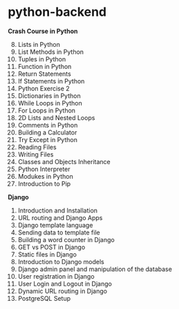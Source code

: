 # python-backend

**Crash Course in Python**



8. Lists in Python
9. List Methods in Python
10. Tuples in Python
11. Function in Python
12. Return Statements
13. If Statements in Python
14. Python Exercise 2
15. Dictionaries in Python
16. While Loops in Python
17. For Loops in Python
18. 2D Lists and Nested Loops
19. Comments in Python
20. Building a Calculator
21. Try Except in Python
22. Reading Files
23. Writing Files
24. Classes and Objects Inheritance
25. Python Interpreter
26. Modukes in Python
27. Introduction to Pip

**Django**

1. Introduction and Installation
2. URL routing and Django Apps
3. Django template language
4. Sending data to template file
5. Building a word counter in Django
6. GET vs POST in Django
7. Static files in Django
8. Introduction to Django models
9. Django admin panel and manipulation of the database
10. User registration in Django
11. User Login and Logout in Django
12. Dynamic URL routing in Django
13. PostgreSQL Setup